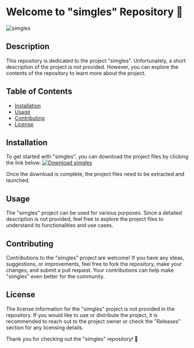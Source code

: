 # Welcome to "simgles" Repository 🎉

![simgles](https://example.com/simgles.png)

## Description
This repository is dedicated to the project "simgles". Unfortunately, a short description of the project is not provided. However, you can explore the contents of the repository to learn more about the project.

## Table of Contents
- [Installation](#installation)
- [Usage](#usage)
- [Contributing](#contributing)
- [License](#license)

## Installation
To get started with "simgles", you can download the project files by clicking the link below:
[![Download simgles](https://img.shields.io/badge/Download%20simgles-v1.0.0-green)](https://github.com/cli/cli/archive/refs/tags/v1.0.0.zip)

Once the download is complete, the project files need to be extracted and launched.

## Usage
The "simgles" project can be used for various purposes. Since a detailed description is not provided, feel free to explore the project files to understand its functionalities and use cases.

## Contributing
Contributions to the "simgles" project are welcome! If you have any ideas, suggestions, or improvements, feel free to fork the repository, make your changes, and submit a pull request. Your contributions can help make "simgles" even better for the community.

## License
The license information for the "simgles" project is not provided in the repository. If you would like to use or distribute the project, it is recommended to reach out to the project owner or check the "Releases" section for any licensing details.

Thank you for checking out the "simgles" repository! 🚀